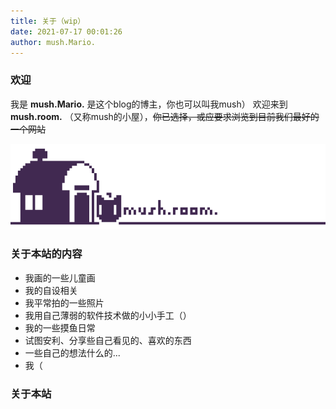 ```yaml
---
title: 关于（wip）
date: 2021-07-17 00:01:26
author: mush.Mario.
---
```


### **欢迎**

我是 **mush.Mario.** 是这个blog的博主，你也可以叫我mush）
欢迎来到 **mush.room.** （又称mush的小屋），~~你已选择，或应要求浏览到目前我们最好的一个网站~~ 

![](images\mush.room.png)

### **关于本站的内容**

- 我画的一些儿童画
- 我的自设相关
- 我平常拍的一些照片
- 我用自己薄弱的软件技术做的小小手工（）
- 我的一些摸鱼日常
- 试图安利、分享些自己看见的、喜欢的东西
- 一些自己的想法什么的...
- 我（

### **关于本站**



